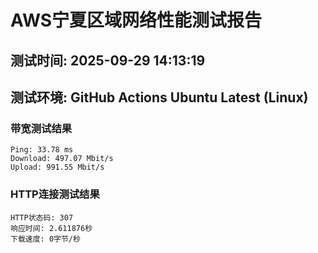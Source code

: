 # AWS宁夏区域网络性能测试报告
## 测试时间: 2025-09-29 14:13:19
## 测试环境: GitHub Actions Ubuntu Latest (Linux)

### 带宽测试结果
```
Ping: 33.78 ms
Download: 497.07 Mbit/s
Upload: 991.55 Mbit/s
```

### HTTP连接测试结果
```
HTTP状态码: 307
响应时间: 2.611876秒
下载速度: 0字节/秒
```

